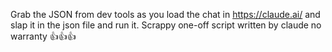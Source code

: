 Grab the JSON from dev tools as you load the chat in https://claude.ai/
and slap it in the json file and run it. Scrappy one-off script written by
claude no warranty 👍👍👍
